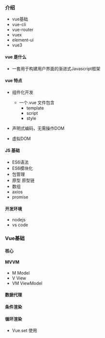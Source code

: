 
### 介绍
+ vue基础
+ vue-cli
+ vue-router
+ vuex
+ element-ui
+ vue3


#### vue 是什么
+ 一套用于构建用户界面的渐进式Javascript框架

#### vue 特点
+ 组件化开发
    + 一个.vue 文件包含
        + template
        + script
        + style
    
+ 声明式编码，无需操作DOM
+ 虚拟DOM

#### JS 基础
+ ES6语法
+ ES6模块化
+ 包管理
+ 原型 原型链
+ 数组
+ axios
+ promise


#### 开发环境
+ nodejs
+ vs code

### Vue基础
#### 核心


#### MVVM
+ M  Model
+ V  View
+ VM  ViewModel


<!-- 
    el属性
    用来指示vue编译器从什么地方开始解析 vue的语法，可以说是一个占位符。

    data属性
    用来组织从view中抽象出来的属性，可以说将视图的数据抽象出来存放在data中。

    template属性
    用来设置模板，会替换页面元素，包括占位符。

    methods属性
    放置页面中的业务逻辑，js方法一般都放置在methods中

    render属性
    创建真正的Virtual Dom

    computed属性
    保存计算结果    

    watch属性
    watch:function(new,old){}
    监听data中数据的变化
    两个参数，一个返回新值，一个返回旧值，
 -->




#### 数据代理


#### 条件渲染

#### 循环渲染

+ Vue.set 使用